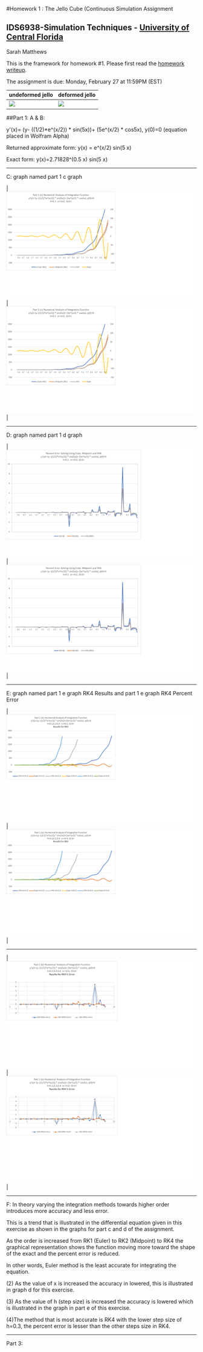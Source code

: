 #Homework 1 : The Jello Cube (Continuous Simulation Assignment
## IDS6938-Simulation Techniques - [University of Central Florida](http://www.ist.ucf.edu/grad/)

Sarah Matthews

This is the framework for homework #1. Please first read the [homework writeup](HomeWork%231.pdf).

The assignment is due: Monday, February 27 at 11:59PM (EST)

| undeformed jello  | deformed jello |
| ------------- | ------------- |
| ![](images/undeformed3.png?raw=true)  | ![](images/deformed3.png?raw=true) |


##Part 1:
A & B:

y'(x)= (y- ((1/2)*e^(x/2)) * sin(5x))+ (5e^(x/2) * cos5x), y(0)=0 (equation placed in Wolfram Alpha)

Returned approximate form: y(x) = e^(x/2) sin(5 x)

Exact form: y(x)=2.71828^(0.5 x) sin(5 x)

- - -

C: graph named part 1 c graph 

|![](images/Part1cgraph.png?/raw=true)  | ![](images/Part1cgraph.png?/raw=true) |

- - -

D: graph named part 1 d graph

|![](images/Part1dgraph.png?/raw=true)  | ![](images/Part1dgraph.png?/raw=true) |

- - -

E: graph named part 1 e graph RK4 Results and part 1 e graph RK4 Percent Error

|![](images/Part1egraphRK4Results.png?/raw=true)  | ![](images/Part1egraphRK4Results.png?/raw=true) |

- - -

|![](images/Part1egraphRK4PercentError.png?/raw=true)  | ![](images/Part1egraphRK4PercentError.png?/raw=true) |

 - - -

F: In theory varying the integration methods towards higher order introduces more accuracy and less error. 

This is a trend that is illustrated in the differential equation given in this exercise as shown in the graphs for part c and d of the assignment.  

As the order is increased from RK1 (Euler) to RK2 (Midpoint) to RK4 the graphical representation shows the function moving more toward the shape of the exact and the percent error is reduced.  

In other words, Euler method is the least accurate for integrating the equation.  

(2) As the value of x is increased the accuracy in lowered, this is illustrated in graph d for this exercise.  

(3) As the value of h (step size) is increased the accuracy is lowered which is illustrated in the graph in part e of this exercise.  

(4)The method that is most accurate is RK4 with the lower step size of h=0.3, the percent error is lesser than the other steps size in RK4.  

- - -

Part 3:


